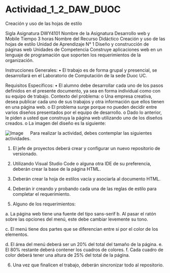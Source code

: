 # Actividad_1_2_DAW_DUOC
Creación y uso de las hojas de estilo


Sigla Asignatura	DWY4101	Nombre de la Asignatura	Desarrollo web y Mobile	Tiempo	3 horas
Nombre del Recurso Didáctico	Creación y uso de las hojas de estilo
Unidad de Aprendizaje N° 1	Diseño y construcción de páginas web
Unidades de Competencia	Construye aplicaciones web en un lenguaje de programación que soporten los requerimientos de la organización.

Instrucciones Generales:
•	El trabajo es de forma grupal y presencial, se desarrollará en el Laboratorio de Computación de la sede Duoc UC.

Requisitos Específicos:
•	El alumno debe desarrollar cada uno de los pasos definidos en el presente documento, ya sea en forma individual como con su equipo de trabajo.
Contexto del problema:
o	Una empresa creativa, desea publicar cada uno de sus trabajos y otra información que ellos tienen en una página web.
o	El problema surge porque no pueden decidir entre varios diseños presentados por el equipo de desarrollo.
o	Dado lo anterior, le piden a usted que construya la página web utilizando uno de los diseños creados.
o	La imagen del diseño es la siguiente:
 
 ![Image](https://i.imgur.com/hLk9jIv.png)
 
Para realizar la actividad, debes contemplar las siguientes actividades.
1.	El jefe de proyectos deberá crear y configurar un nuevo repositorio de versionado.

2.	Utilizando Visual Studio Code o alguna otra IDE de su preferencia, deberán crear la base de la página HTML.

3.	Deberán crear la hoja de estilos vacía y asociarla al documento HTML.

4.	Deberán ir creando y probando cada una de las reglas de estilo para completar el requerimiento.

5.	Alguno de los requerimientos:

a.	La página web tiene una fuente del tipo sans-serif
b.	Al pasar el ratón sobre las opciones del menú, este debe cambiar levemente su tono.
   

c.	El menú tiene dos partes que se diferencian entre si por el color de los elementos.
 

d.	El área del menú deberá ser un 20% del total del tamaño de la página.
e.	El 80% restante deberá contener los cuadros de colores.
f.	Cada cuadro de color deberá tener una altura de 25% del total de la página.

6.	Una vez que finalicen el trabajo, deberán sincronizar todo al repositorio.

